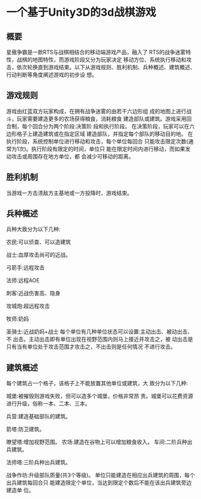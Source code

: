 # 一个基于Unity3D的3d战棋游戏

## 概要 
星傲争霸是一款RTS与战棋相结合的移动端游戏产品，融入了
RTS的战争迷雾特性，战棋的地图特性，而游戏阶段又分为玩家决定 移动方位、系统执行移动和攻击，依次轮换直到游戏结束。以下从游戏规则、胜利机制、兵种概述、建筑概述、行动判断等⻆度阐述游戏的初步设 想。
## 游戏规则 
游戏由红蓝双方玩家构成，在拥有战争迷雾的由若干六边形组
成的地图上进行战斗，玩家需要建造更多的农场获得粮⻝，消耗粮⻝
建造部队或建筑。游戏采用回合制，每个回合分为两个阶段:决策阶
段和执行阶段。
在决策阶段，玩家可以在六边形格子上建造建筑或在指定区域 建造部队，并指定每个部队的移动目的地。
在执行阶段，系统控制单位进行移动和攻击，每个单位每回合 只能攻击限定次数(通常为1次)。执行阶段有限定的时间，单位只 能在限定时间内进行移动，而如果发动攻击或周围存在地方单位，都 会减少可移动的距离。
## 胜利机制 
当游戏一方击溃敌方主基地或一方投降时，游戏结束。
## 兵种概述 
兵种大致分为以下几种: 

农⺠:可以侦查、可以造建筑 

战士:血厚攻击尚可的近战。 

弓箭手:远程攻击

法师:远程AOE

刺客:近战伤害高、隐身

攻城炮:超远程攻击

牧师:奶妈

圣骑士:近战奶妈+战士 每个单位有几种单位状态可以设置:主动出击、被动出击、不
出击。主动出击即有单位出现在视野范围内则⻢上接近并攻击之，被
动出击是只有当有单位处于攻击范围才攻击之，不出击则是任何情况
不进行攻击。

## 建筑概述 
每个建筑占一个格子，该格子上不能放置其他单位或建筑，大
致分为以下几种: 

城堡:被摧毁则游戏失败，但可以造多个城堡，价格非常昂
贵。城堡可以花费资源进行升级，俗称一本、二本、三本。 

兵营:建造基础部队的建筑。

箭塔:防卫建筑。

暸望塔:增加视野范围。 农场:建造在谷物上可以增加粮⻝收入。 ⻋间:二阶兵种出兵建筑。

法师塔:三阶兵种出兵建筑。 

战争作坊:升级部队质量(共3个等级)。 单位只能建造在相应出兵建筑的周围，每个出兵建筑每回合只
能建造限定个单位，当达到限定个数后不能在该出兵建筑旁边建造单
位。